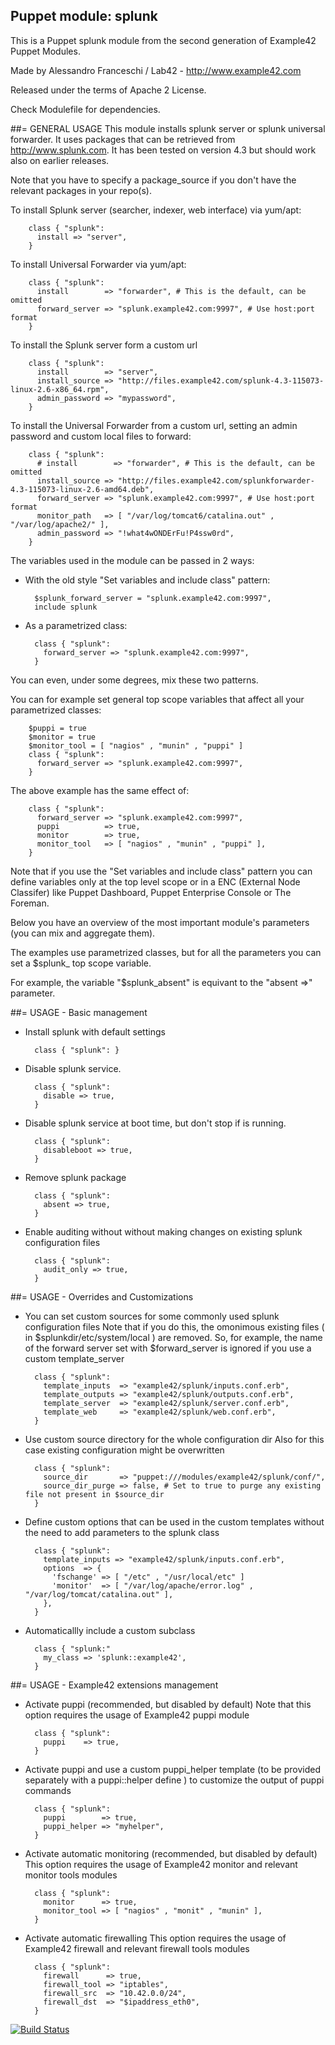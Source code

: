 ## Puppet module: splunk

This is a Puppet splunk module from the second generation of Example42 Puppet Modules.

Made by Alessandro Franceschi / Lab42 - http://www.example42.com

Released under the terms of Apache 2 License.

Check Modulefile for dependencies.

##= GENERAL USAGE
This module installs splunk server or splunk universal forwarder.
It uses packages that can be retrieved from http://www.splunk.com.
It has been tested on version 4.3 but should work also on earlier releases.

Note that you have to specify a package_source if you don't have the relevant
packages in your repo(s).

To install Splunk server (searcher, indexer, web interface) via yum/apt:

        class { "splunk":
          install => "server",
        }

To install Universal Forwarder via yum/apt:

        class { "splunk":
          install        => "forwarder", # This is the default, can be omitted 
          forward_server => "splunk.example42.com:9997", # Use host:port format
        }

To install the Splunk server form a custom url

        class { "splunk":
          install        => "server",
          install_source => "http://files.example42.com/splunk-4.3-115073-linux-2.6-x86_64.rpm",
          admin_password => "mypassword",
        }

To install the Universal Forwarder from a custom url, setting an admin password and custom
local files to forward:

        class { "splunk":
          # install        => "forwarder", # This is the default, can be omitted 
          install_source => "http://files.example42.com/splunkforwarder-4.3-115073-linux-2.6-amd64.deb",
          forward_server => "splunk.example42.com:9997", # Use host:port format
          monitor_path   => [ "/var/log/tomcat6/catalina.out" , "/var/log/apache2/" ],
          admin_password => "!what4wONDErFu!P4ssw0rd",
        }

The variables used in the module can be passed in 2 ways:

* With the old style "Set variables and include class" pattern:

        $splunk_forward_server = "splunk.example42.com:9997",
        include splunk

* As a parametrized class:

        class { "splunk":
          forward_server => "splunk.example42.com:9997",
        }

You can even, under some degrees, mix these two patterns.

You can for example set general top scope variables that affect all your parametrized classes:

        $puppi = true
        $monitor = true
        $monitor_tool = [ "nagios" , "munin" , "puppi" ]
        class { "splunk":
          forward_server => "splunk.example42.com:9997",
        }
        
The above example has the same effect of:

        class { "splunk":
          forward_server => "splunk.example42.com:9997",
          puppi          => true,
          monitor        => true,
          monitor_tool   => [ "nagios" , "munin" , "puppi" ],
        }

Note that if you use the "Set variables and include class" pattern you can define variables only
at the top level scope or in a ENC (External Node Classifer) like Puppet Dashboard, Puppet Enterprise Console or The Foreman.

Below you have an overview of the most important module's parameters (you can mix and aggregate them).

The examples use parametrized classes, but for all the parameters you can set a $splunk_ top scope variable.

For example, the variable "$splunk_absent" is equivant to the "absent =>" parameter.

##= USAGE - Basic management
* Install splunk with default settings

        class { "splunk": }

* Disable splunk service.

        class { "splunk":
          disable => true,
        }

* Disable splunk service at boot time, but don't stop if is running.

        class { "splunk":
          disableboot => true,
        }

* Remove splunk package

        class { "splunk":
          absent => true,
        }

* Enable auditing without without making changes on existing splunk configuration files

        class { "splunk":
          audit_only => true,
        }


##= USAGE - Overrides and Customizations
* You can set custom sources for some commonly used splunk configuration files
Note that if you do this, the omonimous existing files ( in $splunkdir/etc/system/local ) are 
removed. So, for example, the name of the forward server set with $forward_server is ignored
if you use a custom template_server

        class { "splunk":
          template_inputs  => "example42/splunk/inputs.conf.erb",
          template_outputs => "example42/splunk/outputs.conf.erb",
          template_server  => "example42/splunk/server.conf.erb",
          template_web     => "example42/splunk/web.conf.erb",
        }


* Use custom source directory for the whole configuration dir
Also for this case existing configuration might be overwritten

        class { "splunk":
          source_dir       => "puppet:///modules/example42/splunk/conf/",
          source_dir_purge => false, # Set to true to purge any existing file not present in $source_dir
        }

* Define custom options that can be used in the custom templates without the
  need to add parameters to the splunk class

        class { "splunk":
          template_inputs => "example42/splunk/inputs.conf.erb",
          options  => {
            'fschange' => [ "/etc" , "/usr/local/etc" ]
            'monitor'  => [ "/var/log/apache/error.log" , "/var/log/tomcat/catalina.out" ],
          },
        }

* Automaticallly include a custom subclass

        class { "splunk:"
          my_class => 'splunk::example42',
        }


##= USAGE - Example42 extensions management 
* Activate puppi (recommended, but disabled by default)
  Note that this option requires the usage of Example42 puppi module

        class { "splunk": 
          puppi    => true,
        }

* Activate puppi and use a custom puppi_helper template (to be provided separately with
  a puppi::helper define ) to customize the output of puppi commands 

        class { "splunk":
          puppi        => true,
          puppi_helper => "myhelper", 
        }

* Activate automatic monitoring (recommended, but disabled by default)
  This option requires the usage of Example42 monitor and relevant monitor tools modules

        class { "splunk":
          monitor      => true,
          monitor_tool => [ "nagios" , "monit" , "munin" ],
        }

* Activate automatic firewalling 
  This option requires the usage of Example42 firewall and relevant firewall tools modules

        class { "splunk":       
          firewall      => true,
          firewall_tool => "iptables",
          firewall_src  => "10.42.0.0/24",
          firewall_dst  => "$ipaddress_eth0",
        }



[![Build Status](https://travis-ci.org/example42/puppet-splunk.png?branch=master)](https://travis-ci.org/example42/puppet-splunk)
